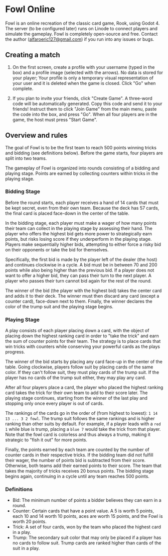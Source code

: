 # Fowl Online
Fowl is an online recreation of the classic card game, Rook, using Godot 4. The server (to be configured later) runs on Linode to connect players and simulate the gameplay. Fowl is completely open-source and free. Contact the author (alfaroeric127@gmail.com) if you run into any issues or bugs.

## Creating a match
1. On the first screen, create a profile with your username (typed in the box) and a profile image (selected with the arrows). No data is stored for your player; Your profile is only a temporary visual representation of your user and it is deleted when the game is closed. Click "Go" when complete.

2. If you plan to invite your friends, click "Create Game". A three-word code will be automatically generated. Copy this code and send it to your friends! Instruct them to click "Join Game" from the main menu, paste the code into the box, and press "Go". When all four players are in the game, the host must press "Start Game".

## Overview and rules
The goal of Fowl is to be the first team to reach 500 points winning tricks and bidding (see definitions below). Before the game starts, four players are split into two teams. 

The gameplay of Fowl is organized into rounds consisting of a bidding and playing stage. Points are earned by collecting counters within tricks in the playing stage.

### Bidding Stage
Before the round starts, each player receives a hand of 14 cards that must be kept secret, even from their own team. Because the deck has 57 cards, the final card is placed face-down in the center of the table.

In the bidding stage, each player must make a wager of how many points their team can collect in the playing stage by assessing their hand. The player who offers the highest bid gets more power to strategically earn points, but risks losing score if they underperform in the playing stage. Players make sequentially higher bids, attempting to either force a risky bid on their opponents or take the bid for themselves.

Specifically, the first bid is made by the player left of the dealer (the host) and continues clockwise in a cycle. A bid must be in between 70 and 200 points while also being higher than the previous bid. If a player does not want to offer a higher bid, they can pass their turn to the next player. A player who passes their turn cannot bid again for the rest of the round.

The winner of the bid (the player with the highest bid) takes the center card and adds it to their deck. The winner must then discard any card (except a counter card), face-down next to them. Finally, the winner declares the color of the trump suit and the playing stage begins. 

### Playing Stage
A play consists of each player placing down a card, with the object of placing down the highest ranking card in order to "take the trick" and earn the sum of counter points for their team. The strategy is to place cards that win tricks with counters while conserving your powerful cards as the plays progress. 

The winner of the bid starts by placing any card face-up in the center of the table. Going clockwise, players follow suit by placing cards of the same color. If they can't follow suit, they must play cards of the trump suit. If the player has no cards of the trump suit either, they may play any card.

After all four players place a card, the player who placed the highest ranking card takes the trick for their own team to add to their score later. The playing stage continues, starting from the winner of the last play and stopping only once every player is out of cards.

The rankings of the cards go in the order of (from highest to lowest): `1 14 13 ... 3 2 fowl`. The trump suit follows the same rankings and is higher ranking than other suits by default. For example, if a player leads with a `red 1` while blue is trump, placing a `blue 7` would take the trick from that player. Note that the fowl card is colorless and thus always a trump, making it strategic to "fish it out" for more points.

Finally, the points earned by each team are counted by the number of counter cards in their respective tricks. If the bidding team did not fulfill their wager, the number of points bid is subtracted from their score. Otherwise, both teams add their earned points to their score. The team that takes the majority of tricks receives 20 bonus points. The bidding stage begins again, continuing in a cycle until any team reaches 500 points.

### Definitions
* Bid: The minimum number of points a bidder believes they can earn in  a round.
* Counter: Certain cards that have a point value. A 5 is worth 5 points, each 10 and 14 worth 10 points, aces are worth 15 points, and the Fowl is worth 20 points.
* Trick: A set of four cards, won by the team who placed the highest card in a play.
* Trump: The secondary suit color that may only be placed if a player has no cards to follow suit. Trump cards are ranked higher than cards of the suit in a play.
